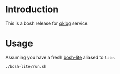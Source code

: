 # Introduction

This is a bosh release for [oklog](https://github.com/oklog/oklog) service.

# Usage

Assuming you have a fresh [bosh-lite](https://github.com/cloudfoundry/bosh-lite) aliased to `lite`.

```bash
./bosh-lite/run.sh
```
